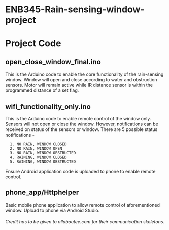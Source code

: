 # ENB345-Rain-sensing-window-project
# Project Code

## open_close_window_final.ino

This is the Arduino code to enable the core functionality of the rain-sensing window.
Window will open and close according to water and obstruction sensors. Motor will remain
active while IR distance sensor is within the programmed distance of a set flag.

## wifi_functionality_only.ino

This is the Arduino code to enable remote control of the window only. Sensors will not
open or close the window. However, notifications can be received on status of the sensors
or window. There are 5 possible status notifications -
<ol>
</ol>

      1. NO RAIN, WINDOW CLOSED
      2. NO RAIN, WINDOW OPEN
      3. NO RAIN, WINDOW OBSTRUCTED
      4. RAINING, WINDOW CLOSED
      5. RAINING, WINDOW OBSTRUCTED

Ensure Android application code is uploaded to phone to enable remote control.

## phone_app/Httphelper

Basic mobile phone application to allow remote control of aforementioned window. Upload
to phone via Android Studio.

###### Credit has to be given to allaboutee.com for their communication skeletons.
